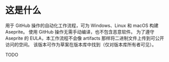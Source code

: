 # 这是什么
用于 GitHub 操作的自动化工作流程，可为 Windows、Linux 和 macOS 构建 Aseprite。
使用 GitHub 操作无需手动编译，也不包含恶意软件。
为了遵守 Aseprite 的 EULA，本工作流程不会像 artifacts 那样将二进制文件上传到可公开访问的空间。
该版本可作为草案在版本库中找到（仅对版本库所有者可见）。

TODO
